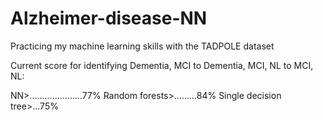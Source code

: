 # Alzheimer-disease-NN
Practicing my machine learning skills with the TADPOLE dataset

Current score for identifying Dementia, MCI to Dementia, MCI, NL to MCI, NL:

NN>.....................77%
Random forests>.........84%
Single decision tree>...75%
